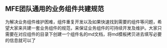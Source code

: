## MFE团队通用的业务组件共建规范
为解决业务组件维护困难，组件重复开发以及如果快速找到需要的组件等问题，希望大家来共建一套业务组件的规范，来保证业务组件的可持续开发及维护。大家只需要在对应组件的目录下创建一个组件名的md文档，将md模板拷贝进去填写必要的信息就可以了
